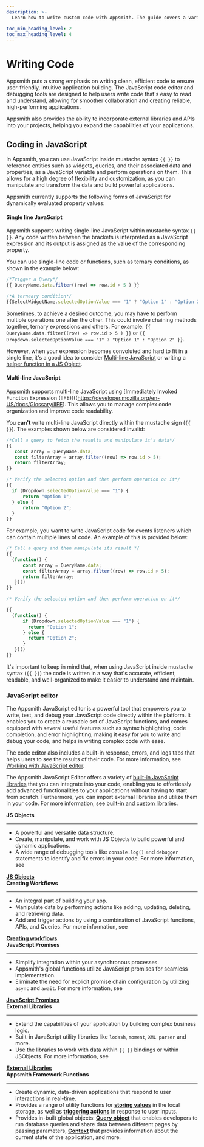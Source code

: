 ```yaml
---
description: >-
  Learn how to write custom code with Appsmith. The guide covers a variety of programming languages, including JavaScript and SQL, and provides examples and best practices to help you get started.

toc_min_heading_level: 2
toc_max_heading_level: 4
---
```


# Writing Code
Appsmith puts a strong emphasis on writing clean, efficient code to ensure user-friendly, intuitive application building. The JavaScript code editor and debugging tools are designed to help users write code that's easy to read and understand, allowing for smoother collaboration and creating reliable, high-performing applications. 

Appsmith also provides the ability to incorporate external libraries and APIs into your projects, helping you expand the capabilities of your applications.

## Coding in JavaScript
In Appsmith, you can use JavaScript inside mustache syntax `{{ }}` to reference entities such as widgets, queries, and their associated data and properties, as a JavaScript variable and perform operations on them. This allows for a high degree of flexibility and customization, as you can manipulate and transform the data and build powerful applications.

Appsmith currently supports the following forms of JavaScript for dynamically evaluated property values:

#### Single line JavaScript
Appsmith supports writing single-line JavaScript  within mustache syntax `{{ }}`. Any code written between the brackets is interpreted as a JavaScript expression and its output is assigned as the value of the corresponding property.

You can use single-line code or functions, such as ternary conditions, as shown in the example below:

```javascript
/*Trigger a Query*/
{{ QueryName.data.filter((row) => row.id > 5 ) }}

/*A terneary condition*/
{{SelectWidgetName.selectedOptionValue === "1" ? "Option 1" : "Option 2" }} 
```

Sometimes, to achieve a desired outcome, you may have to perform multiple operations one after the other. This could involve chaining methods together, ternary expressions and others. For example: `{{ QueryName.data.filter((row) => row.id > 5 ) }}` or `{{ Dropdown.selectedOptionValue === "1" ? "Option 1" : "Option 2" }}`.  

However, when your expression becomes convoluted and hard to fit in a single line, it's a good idea to consider [Multi-line JavaScript](#multi-line-javascript) or writing a [helper function in a JS Object](/core-concepts/writing-code/javascript-editor-beta#js-object).

#### Multi-line JavaScript
Appsmith supports multi-line JavaScript using [Immediately Invoked Function Expression (IIFE)]((https://developer.mozilla.org/en-US/docs/Glossary/IIFE). This allows you to manage complex code organization and improve code readability. 


You **can't** write multi-line JavaScript directly within the mustache sign (`{{ }}`). The examples shown below are considered invalid:

```javascript
/*Call a query to fetch the results and manipulate it's data*/
{{ 
   const array = QueryName.data;
   const filterArray = array.filter((row) => row.id > 5);
   return filterArray;
}}

/* Verify the selected option and then perform operation on it*/
{{ 
  if (Dropdown.selectedOptionValue === "1") {
      return "Option 1";
  } else {
      return "Option 2";
  }
}}
```

For example, you want to write JavaScript code for events listeners which can contain multiple lines of code. An example of this is provided below:

```javascript
/* Call a query and then manipulate its result */
{{ 
  (function() {
      const array = QueryName.data;
      const filterArray = array.filter((row) => row.id > 5);
      return filterArray;
   })()
}}

/* Verify the selected option and then perform operation on it*/

{{ 
  (function() {
      if (Dropdown.selectedOptionValue === "1") {
        return "Option 1";
      } else {
        return "Option 2";
      }
   })()
}}
```

It's important to keep in mind that, when using JavaScript inside mustache syntax (`{{ }}`) the code is written in a way that's accurate, efficient, readable, and well-organized to make it easier to understand and maintain. 

### JavaScript editor
The Appsmith JavaScript editor is a powerful tool that empowers you to write, test, and debug your JavaScript code directly within the platform. It enables you to create a reusable set of JavaScript functions, and comes equipped with several useful features such as syntax highlighting, code completion, and error highlighting, making it easy for you to write and debug your code, and helps in writing complex code with ease.

<VideoEmbed host="youtube" videoId="tpbY5Jti9d4" title="How to build with JavaScript Editor" caption="How to build with JavaScript Editor" />

The code editor also includes a built-in response, errors, and logs tabs that helps users to see the results of their code. For more information, see [Working with JavaScript editor](core-concepts/writing-code/javascript-editor-beta#working-with-javascript-editor).

The Appsmith JavaScript Editor offers a variety of [built-in JavaScript libraries](/core-concepts/writing-code/ext-libraries#javascript-library-reference) that you can integrate into your code, enabling you to effortlessly add advanced functionalities to your applications without having to start from scratch. Furthermore, you can import external libraries and utilize them in your code. For more information, see [built-in and custom libraries](/core-concepts/writing-code/ext-libraries).


<!-- First row for JS OBjects and Creating workflows -->
<div class="containerGridSampleApp">
    <div class="containerColumnSampleApp columnGrid column-one">
        <div class="containerCol">
        <strong >JS Objects </strong>
        </div> <hr/>
        <div class="containerDescription">

* A powerful and versatile data structure.
* Create, manipulate, and work with JS Objects to build powerful and dynamic applications.
* A wide range of debugging tools like `console.log()` and `debugger` statements to identify and fix errors in your code. For more information, see 
<a href="/core-concepts/writing-code/javascript-editor-beta">
        <strong >JS Objects </strong></a>

</div>
        <div class="containerTutorialLink"></div>
    </div>
    <div class="containerColumnSampleApp columnGrid column-two">
        <div class="containerCol">
           <strong>Creating Workflows</strong>
        </div><hr/>
        <div class="containerDescription">

* An integral part of building your app.
* Manipulate data by performing actions like adding, updating, deleting, and retrieving data.
* Add and trigger actions by using a combination of JavaScript functions, APIs, and Queries. For more information, see 
<a href="/core-concepts/writing-code/workflows">
        <strong >Creating workflows </strong></a>

</div>
    </div>
</div>

<!-- Second row for External Library and JavaScript Promises -->

<div class="containerGridSampleApp">
    <div class="containerColumnSampleApp columnGrid column-one">
        <div class="containerCol">
        <strong >JavaScript Promises </strong>
        </div> <hr/>
        <div class="containerDescription">

* Simplify integration within your asynchronous processes.
* Appsmith's global functions utilize JavaScript promises for seamless implementation.
* Eliminate the need for explicit promise chain configuration by utilizing `async` and `await`. For more information, see 
<a href="/core-concepts/writing-code/javascript-editor-beta">
        <strong >JavaScript Promises </strong></a>

</div>
        <div class="containerTutorialLink"></div>
    </div>
    <div class="containerColumnSampleApp columnGrid column-two">
        <div class="containerCol">
           <strong>External Libraries</strong>
        </div><hr/>
        <div class="containerDescription">

* Extend the capabilities of your application by building complex business logic.
* Built-in JavaScript utility libraries like `lodash`, `moment`, `XML parser` and more.
* Use the libraries to work with data within `{{ }}` bindings or within JSObjects. For more information, see 
<a href="/core-concepts/writing-code/ext-libraries">
        <strong >External Libraries </strong></a>
        
</div>
    </div>
</div>

<div>
<div class="containerColumnSampleApp columnGrid column-one">
<div class="containerCol">
  <strong >Appsmith Framework Functions</strong>
</div> <hr/>
 <div class="containerDescription">

* Create dynamic, data-driven applications that respond to user interactions in real-time.
* Provides a range of utility functions for **[storing values](/reference/appsmith-framework/widget-actions/store-value)** in the local storage, as well as **[triggering actions](/reference/appsmith-framework/widget-actions)** in response to user inputs.
* Provides in-built global objects: **[Query object](/reference/appsmith-framework/query-object)** that enables developers to run database queries and share data between different pages by passing parameters, **[Context](/reference/appsmith-framework/context-object)** that provides information about the current state of the application, and more.  


 </div>
</div>
</div>
